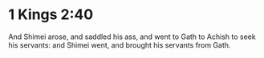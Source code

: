 # 1 Kings 2:40

And Shimei arose, and saddled his ass, and went to Gath to Achish to seek his servants: and Shimei went, and brought his servants from Gath.